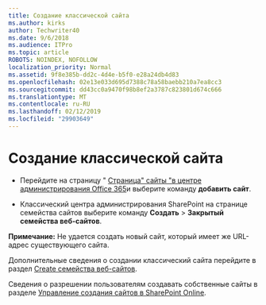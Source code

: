 ```yaml
---
title: Создание классической сайта
ms.author: kirks
author: Techwriter40
ms.date: 9/6/2018
ms.audience: ITPro
ms.topic: article
ROBOTS: NOINDEX, NOFOLLOW
localization_priority: Normal
ms.assetid: 9f8e385b-dd2c-4d4e-b5f0-e28a24db4d83
ms.openlocfilehash: 02e13e033d695d7388c78a58baebb210a7ea8cc3
ms.sourcegitcommit: dd43cc0a9470f98b8ef2a3787c823801d674c666
ms.translationtype: MT
ms.contentlocale: ru-RU
ms.lasthandoff: 02/12/2019
ms.locfileid: "29903649"
---
```

# <a name="create-a-classic-site"></a>Создание классической сайта

- Перейдите на страницу " [Страница" сайты "в центре администрирования Office 365](https://portal.office.com/adminportal/home#/SitesList)и выберите команду **добавить сайт**. 
    
- Классический центра администрирования SharePoint на странице семейства сайтов выберите команду **Создать** \> **Закрытый семейства веб-сайтов**. 
    
 **Примечание:** Не удается создать новый сайт, который имеет же URL-адрес существующего сайта. 
  
Дополнительные сведения о создании классический сайта перейдите в раздел [Create семейства веб-сайтов](https://go.microsoft.com/fwlink/?linkid=866295).
  
Сведения о разрешении пользователям создавать собственные сайты в разделе [Управление создания сайтов в SharePoint Online](https://go.microsoft.com/fwlink/?linkid=866296).
  

